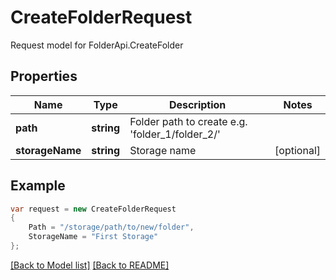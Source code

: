 
# CreateFolderRequest

Request model for FolderApi.CreateFolder

## Properties

Name | Type | Description  | Notes
------------- | ------------- | ------------- | -------------
**path** | **string**| Folder path to create e.g. &#39;folder_1/folder_2/&#39; | 
**storageName** | **string**| Storage name | [optional] 

## Example
```csharp
var request = new CreateFolderRequest
{ 
    Path = "/storage/path/to/new/folder",
    StorageName = "First Storage"
};
```

[[Back to Model list]](Models.md) [[Back to README]](README.md)
